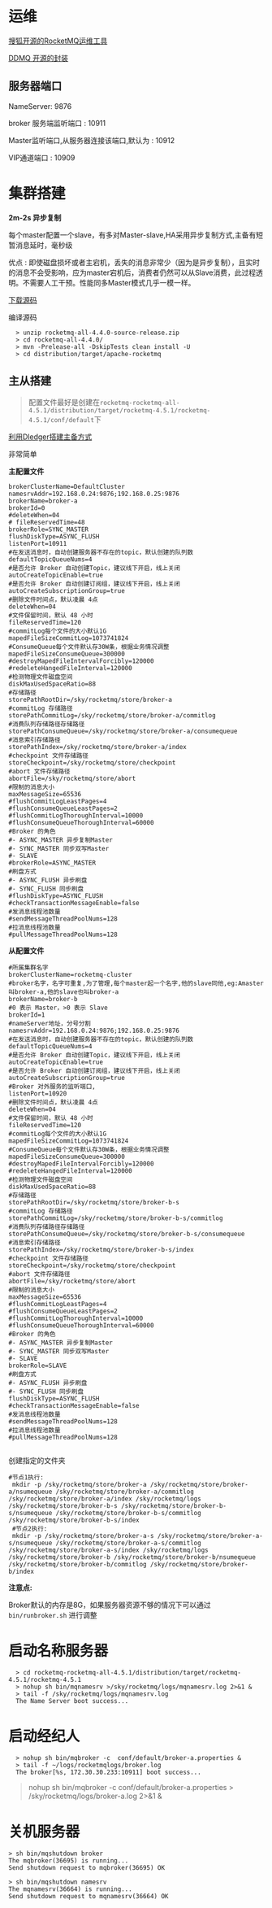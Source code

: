 # 运维

[搜狐开源的RocketMQ运维工具](https://github.com/sohutv/mqcloud)

[DDMQ 开源的封装](https://github.com/didi/DDMQ)

## 服务器端口 

NameServer: 9876

broker 服务端监听端口 : 10911

Master监听端口,从服务器连接该端口,默认为 : 10912

VIP通道端口 : 10909







# 集群搭建

**2m-2s 异步复制**

每个master配置一个slave，有多对Master-slave,HA采用异步复制方式,主备有短暂消息延时，毫秒级

优点 : 即使磁盘损坏或者主宕机，丢失的消息非常少（因为是异步复制），且实时的消息不会受影响，应为master宕机后，消费者仍然可以从Slave消费，此过程透明。不需要人工干预。性能同多Master模式几乎一模一样。











[下载源码](https://github.com/apache/rocketmq)

编译源码

```shell
  > unzip rocketmq-all-4.4.0-source-release.zip
  > cd rocketmq-all-4.4.0/
  > mvn -Prelease-all -DskipTests clean install -U
  > cd distribution/target/apache-rocketmq
```

## 主从搭建

>  配置文件最好是创建在`rocketmq-rocketmq-all-4.5.1/distribution/target/rocketmq-4.5.1/rocketmq-4.5.1/conf/default`下

[利用Dledger搭建主备方式](https://github.com/apache/rocketmq/blob/master/docs/cn/dledger/deploy_guide.md)

非常简单

**主配置文件**

```properties
brokerClusterName=DefaultCluster
namesrvAddr=192.168.0.24:9876;192.168.0.25:9876
brokerName=broker-a
brokerId=0
#deleteWhen=04
# fileReservedTime=48
brokerRole=SYNC_MASTER
flushDiskType=ASYNC_FLUSH
listenPort=10911
#在发送消息时，自动创建服务器不存在的topic，默认创建的队列数
defaultTopicQueueNums=4
#是否允许 Broker 自动创建Topic，建议线下开启，线上关闭
autoCreateTopicEnable=true
#是否允许 Broker 自动创建订阅组，建议线下开启，线上关闭
autoCreateSubscriptionGroup=true
#删除文件时间点，默认凌晨 4点
deleteWhen=04
#文件保留时间，默认 48 小时
fileReservedTime=120
#commitLog每个文件的大小默认1G
mapedFileSizeCommitLog=1073741824
#ConsumeQueue每个文件默认存30W条，根据业务情况调整
mapedFileSizeConsumeQueue=300000
#destroyMapedFileIntervalForcibly=120000
#redeleteHangedFileInterval=120000
#检测物理文件磁盘空间
diskMaxUsedSpaceRatio=88
#存储路径
storePathRootDir=/sky/rocketmq/store/broker-a
#commitLog 存储路径
storePathCommitLog=/sky/rocketmq/store/broker-a/commitlog
#消费队列存储路径存储路径
storePathConsumeQueue=/sky/rocketmq/store/broker-a/consumequeue
#消息索引存储路径
storePathIndex=/sky/rocketmq/store/broker-a/index
#checkpoint 文件存储路径
storeCheckpoint=/sky/rocketmq/store/checkpoint
#abort 文件存储路径
abortFile=/sky/rocketmq/store/abort
#限制的消息大小
maxMessageSize=65536
#flushCommitLogLeastPages=4
#flushConsumeQueueLeastPages=2
#flushCommitLogThoroughInterval=10000
#flushConsumeQueueThoroughInterval=60000
#Broker 的角色
#- ASYNC_MASTER 异步复制Master
#- SYNC_MASTER 同步双写Master
#- SLAVE
#brokerRole=ASYNC_MASTER
#刷盘方式
#- ASYNC_FLUSH 异步刷盘
#- SYNC_FLUSH 同步刷盘
#flushDiskType=ASYNC_FLUSH
#checkTransactionMessageEnable=false
#发消息线程池数量
#sendMessageThreadPoolNums=128
#拉消息线程池数量
#pullMessageThreadPoolNums=128

```

**从配置文件**

```properties
#所属集群名字
brokerClusterName=rocketmq-cluster
#broker名字，名字可重复,为了管理,每个master起一个名字,他的slave同他,eg:Amaster叫broker-a,他的slave也叫broker-a
brokerName=broker-b
#0 表示 Master，>0 表示 Slave
brokerId=1
#nameServer地址，分号分割
namesrvAddr=192.168.0.24:9876;192.168.0.25:9876
#在发送消息时，自动创建服务器不存在的topic，默认创建的队列数
defaultTopicQueueNums=4
#是否允许 Broker 自动创建Topic，建议线下开启，线上关闭
autoCreateTopicEnable=true
#是否允许 Broker 自动创建订阅组，建议线下开启，线上关闭
autoCreateSubscriptionGroup=true
#Broker 对外服务的监听端口,
listenPort=10920
#删除文件时间点，默认凌晨 4点
deleteWhen=04
#文件保留时间，默认 48 小时
fileReservedTime=120
#commitLog每个文件的大小默认1G
mapedFileSizeCommitLog=1073741824
#ConsumeQueue每个文件默认存30W条，根据业务情况调整
mapedFileSizeConsumeQueue=300000
#destroyMapedFileIntervalForcibly=120000
#redeleteHangedFileInterval=120000
#检测物理文件磁盘空间
diskMaxUsedSpaceRatio=88
#存储路径
storePathRootDir=/sky/rocketmq/store/broker-b-s
#commitLog 存储路径
storePathCommitLog=/sky/rocketmq/store/broker-b-s/commitlog
#消费队列存储路径存储路径
storePathConsumeQueue=/sky/rocketmq/store/broker-b-s/consumequeue
#消息索引存储路径
storePathIndex=/sky/rocketmq/store/broker-b-s/index
#checkpoint 文件存储路径
storeCheckpoint=/sky/rocketmq/store/checkpoint
#abort 文件存储路径
abortFile=/sky/rocketmq/store/abort
#限制的消息大小
maxMessageSize=65536
#flushCommitLogLeastPages=4
#flushConsumeQueueLeastPages=2
#flushCommitLogThoroughInterval=10000
#flushConsumeQueueThoroughInterval=60000
#Broker 的角色
#- ASYNC_MASTER 异步复制Master
#- SYNC_MASTER 同步双写Master
#- SLAVE
brokerRole=SLAVE
#刷盘方式
#- ASYNC_FLUSH 异步刷盘
#- SYNC_FLUSH 同步刷盘
flushDiskType=ASYNC_FLUSH
#checkTransactionMessageEnable=false
#发消息线程池数量
#sendMessageThreadPoolNums=128
#拉消息线程池数量
#pullMessageThreadPoolNums=128
 
```

创建指定的文件夹

```shell
#节点1执行:
 mkdir -p /sky/rocketmq/store/broker-a /sky/rocketmq/store/broker-a/nsumequeue /sky/rocketmq/store/broker-a/commitlog /sky/rocketmq/store/broker-a/index /sky/rocketmq/logs /sky/rocketmq/store/broker-b-s /sky/rocketmq/store/broker-b-s/nsumequeue /sky/rocketmq/store/broker-b-s/commitlog /sky/rocketmq/store/broker-b-s/index
 #节点2执行:
 mkdir -p /sky/rocketmq/store/broker-a-s /sky/rocketmq/store/broker-a-s/nsumequeue /sky/rocketmq/store/broker-a-s/commitlog /sky/rocketmq/store/broker-a-s/index /sky/rocketmq/logs /sky/rocketmq/store/broker-b /sky/rocketmq/store/broker-b/nsumequeue /sky/rocketmq/store/broker-b/commitlog /sky/rocketmq/store/broker-b/index
```



**注意点:**

Broker默认的内存是8G，如果服务器资源不够的情况下可以通过`bin/runbroker.sh` 进行调整

# 启动名称服务器

```shell
  > cd rocketmq-rocketmq-all-4.5.1/distribution/target/rocketmq-4.5.1/rocketmq-4.5.1
  > nohup sh bin/mqnamesrv >/sky/rocketmq/logs/mqnamesrv.log 2>&1 &
  > tail -f /sky/rocketmq/logs/mqnamesrv.log
  The Name Server boot success...
```

# 启动经纪人

```shell
  > nohup sh bin/mqbroker -c  conf/default/broker-a.properties &
  > tail -f ~/logs/rocketmqlogs/broker.log 
  The broker[%s, 172.30.30.233:10911] boot success...
```

> nohup sh bin/mqbroker -c  conf/default/broker-a.properties > /sky/rocketmq/logs/broker-a.log 2>&1 &

# 关机服务器

```
> sh bin/mqshutdown broker
The mqbroker(36695) is running...
Send shutdown request to mqbroker(36695) OK

> sh bin/mqshutdown namesrv
The mqnamesrv(36664) is running...
Send shutdown request to mqnamesrv(36664) OK
```